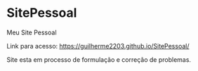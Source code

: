 # SitePessoal

Meu Site Pessoal

Link para acesso: https://guilherme2203.github.io/SitePessoal/

Site esta em processo de formulação e correção de problemas.
